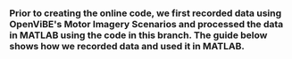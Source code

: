 ### Prior to creating the online code, we first recorded data using OpenViBE's Motor Imagery Scenarios and processed the data in MATLAB using the code in this branch. The guide below shows how we recorded data and used it in MATLAB.
